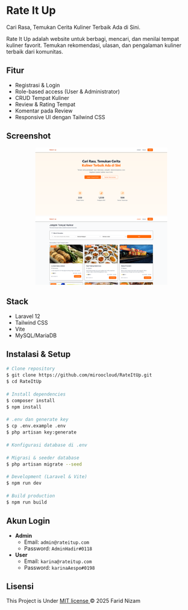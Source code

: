 # Rate It Up

Cari Rasa, Temukan Cerita Kuliner Terbaik Ada di Sini.

Rate It Up adalah website untuk berbagi, mencari, dan menilai tempat kuliner favorit. Temukan rekomendasi, ulasan, dan pengalaman kuliner terbaik dari komunitas.

## Fitur

-   Registrasi & Login
-   Role-based access (User & Administrator)
-   CRUD Tempat Kuliner
-   Review & Rating Tempat
-   Komentar pada Review
-   Responsive UI dengan Tailwind CSS

## Screenshot

<div align="center">
  <img src="public/Screenshot/Screenshot%202025-07-04%20at%2023-11-57%20Laravel.png" alt="Tampilan Rate It Up" width="350" style="margin: 0 8px;" />
  <img src="public/Screenshot/Screenshot%202025-07-04%20at%2023-12-20%20Laravel.png" alt="Tampilan Rate It Up" width="350" style="margin: 0 8px;" />
</div>

## Stack

-   Laravel 12
-   Tailwind CSS
-   Vite
-   MySQL/MariaDB

## Instalasi & Setup

```sh
# Clone repository
$ git clone https://github.com/miroocloud/RateItUp.git
$ cd RateItUp

# Install dependencies
$ composer install
$ npm install

# .env dan generate key
$ cp .env.example .env
$ php artisan key:generate

# Konfigurasi database di .env

# Migrasi & seeder database
$ php artisan migrate --seed

# Development (Laravel & Vite)
$ npm run dev

# Build production
$ npm run build
```

## Akun Login

-   **Admin**
    -   Email: `admin@rateitup.com`
    -   Password: `AdminHadir#0118`
-   **User**
    -   Email: `karina@rateitup.com`
    -   Password: `karinaAespo#0198`

## Lisensi

This Project is Under [MIT license ](LICENSE) &copy; 2025 Farid Nizam
